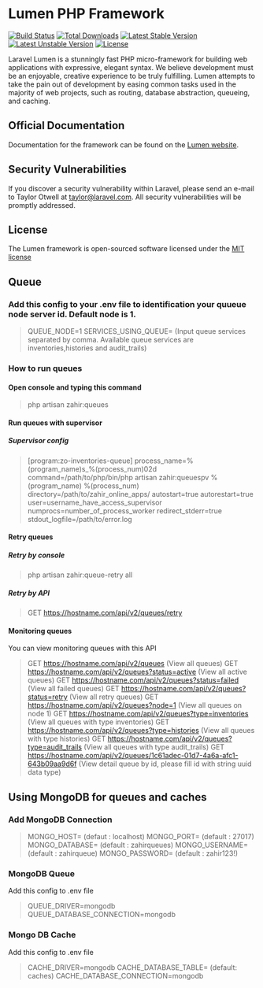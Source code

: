 # Lumen PHP Framework

[![Build Status](https://travis-ci.org/laravel/lumen-framework.svg)](https://travis-ci.org/laravel/lumen-framework)
[![Total Downloads](https://poser.pugx.org/laravel/lumen-framework/d/total.svg)](https://packagist.org/packages/laravel/lumen-framework)
[![Latest Stable Version](https://poser.pugx.org/laravel/lumen-framework/v/stable.svg)](https://packagist.org/packages/laravel/lumen-framework)
[![Latest Unstable Version](https://poser.pugx.org/laravel/lumen-framework/v/unstable.svg)](https://packagist.org/packages/laravel/lumen-framework)
[![License](https://poser.pugx.org/laravel/lumen-framework/license.svg)](https://packagist.org/packages/laravel/lumen-framework)

Laravel Lumen is a stunningly fast PHP micro-framework for building web applications with expressive, elegant syntax. We believe development must be an enjoyable, creative experience to be truly fulfilling. Lumen attempts to take the pain out of development by easing common tasks used in the majority of web projects, such as routing, database abstraction, queueing, and caching.

## Official Documentation

Documentation for the framework can be found on the [Lumen website](http://lumen.laravel.com/docs).

## Security Vulnerabilities

If you discover a security vulnerability within Laravel, please send an e-mail to Taylor Otwell at taylor@laravel.com. All security vulnerabilities will be promptly addressed.

## License

The Lumen framework is open-sourced software licensed under the [MIT license](http://opensource.org/licenses/MIT)

## Queue

### Add this config to your .env file to identification your quueue node server id. Default node is 1.
> QUEUE_NODE=1
> SERVICES_USING_QUEUE=<services> (Input queue services separated by comma. Available queue services are inventories,histories and audit_trails)

### How to run queues
#### Open console and typing this command
> php artisan zahir:queues
#### Run queues with supervisor
##### Supervisor config
> [program:zo-inventories-queue]
> process_name=%(program_name)s_%(process_num)02d
> command=/path/to/php/bin/php artisan zahir:queuespv %(program_name) %(process_num)
> directory=/path/to/zahir_online_apps/
> autostart=true
> autorestart=true
> user=username_have_access_supervisor
> numprocs=number_of_process_worker
> redirect_stderr=true
> stdout_logfile=/path/to/error.log
#### Retry queues
##### Retry by console
> php artisan zahir:queue-retry all
##### Retry by API
> GET https://hostname.com/api/v2/queues/retry
#### Monitoring queues
You can view monitoring queues with this API
> GET https://hostname.com/api/v2/queues (View all queues)
> GET https://hostname.com/api/v2/queues?status=active (View all active queues)
> GET https://hostname.com/api/v2/queues?status=failed (View all failed queues)
> GET https://hostname.com/api/v2/queues?status=retry (View all retry queues)
> GET https://hostname.com/api/v2/queues?node=1 (View all queues on node 1)
> GET https://hostname.com/api/v2/queues?type=inventories (View all queues with type inventories)
> GET https://hostname.com/api/v2/queues?type=histories (View all queues with type histories)
> GET https://hostname.com/api/v2/queues?type=audit_trails (View all queues with type audit_trails)
> GET https://hostname.com/api/v2/queues/1c61adec-01d7-4a6a-afc1-643b09aa9d6f (View detail queue by id, please fill id with string uuid data type)

## Using MongoDB for queues and caches
### Add MongoDB Connection
> MONGO_HOST=<mongo host> (defaut : localhost)
> MONGO_PORT=<mongo port> (default : 27017)
> MONGO_DATABASE=<mongo database> (default : zahirqueues)
> MONGO_USERNAME=<mongo username> (default : zahirqueue)
> MONGO_PASSWORD=<mongo password> (default : zahir123!)

### MongoDB Queue
Add this config to .env file
> QUEUE_DRIVER=mongodb
> QUEUE_DATABASE_CONNECTION=mongodb

### Mongo DB Cache
Add this config to .env file
> CACHE_DRIVER=mongodb
> CACHE_DATABASE_TABLE=<collection name> (default: caches)
> CACHE_DATABASE_CONNECTION=mongodb

